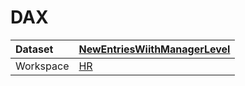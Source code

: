 



# DAX

|Dataset|[NewEntriesWiithManagerLevel](./../NewEntriesWiithManagerLevel.md)|
| :--- | :--- |
|Workspace|[HR](../../Workspaces/HR.md)|
